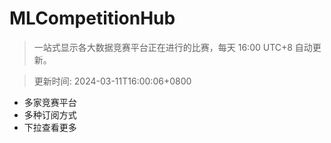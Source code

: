 # MLCompetitionHub

> 一站式显示各大数据竞赛平台正在进行的比赛，每天 16:00 UTC+8 自动更新。
  
> 更新时间: 2024-03-11T16:00:06+0800 

* 多家竞赛平台
* 多种订阅方式
* 下拉查看更多